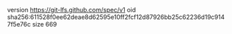 version https://git-lfs.github.com/spec/v1
oid sha256:611528f0ee62deae8d62595e10ff2fcf12d87926bb25c62236d19c9147f5e76c
size 669
